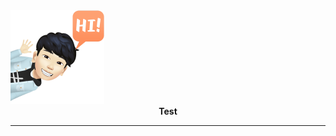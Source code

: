 <div align="left">
    <img src="https://raw.githubusercontent.com/4NUBlS/4NUBlS/master/assets/avatar.png" alt="4NUBlS" width="150" hight="150"/>
</div>
<div align="center">
    <b>Test</b>
</div>

---